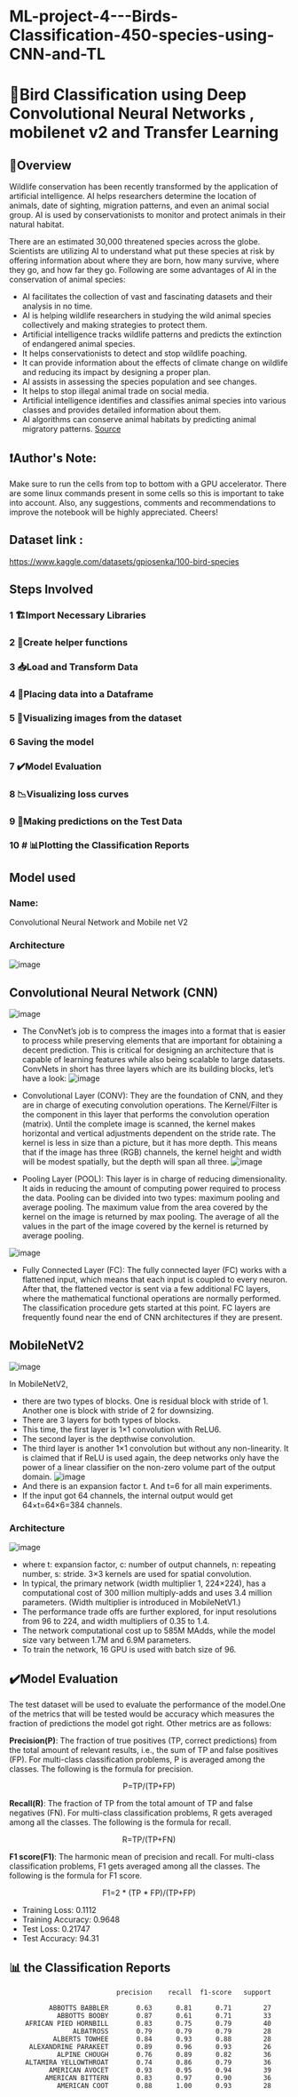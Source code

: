 # ML-project-4---Birds-Classification-450-species-using-CNN-and-TL

# 🦜Bird Classification using Deep Convolutional Neural Networks , mobilenet v2 and Transfer Learning


## 🔬Overview 
Wildlife conservation has been recently transformed by the application of artificial intelligence. AI helps researchers determine the location of animals, date of sighting, migration patterns, and even an animal social group. AI is used by conservationists to monitor and protect animals in their natural habitat.

There are an estimated 30,000 threatened species across the globe. Scientists are utilizing AI to understand what put these species at risk by offering information about where they are born, how many survive, where they go, and how far they go. Following are some advantages of AI in the conservation of animal species:

* AI facilitates the collection of vast and fascinating datasets and their analysis in no time.
* AI is helping wildlife researchers in studying the wild animal species collectively and making strategies to protect them.
* Artificial intelligence tracks wildlife patterns and predicts the extinction of endangered animal species.
* It helps conservationists to detect and stop wildlife poaching.
* It can provide information about the effects of climate change on wildlife and reducing its impact by designing a proper plan.
* AI assists in assessing the species population and see changes.
* It helps to stop illegal animal trade on social media.
* Artificial intelligence identifies and classifies animal species into various classes and provides detailed information about them.
* AI algorithms can conserve animal habitats by predicting animal migratory patterns.
[Source](https://aiworldschool.com/research/this-is-why-ai-in-wildlife-conservation-is-so-glorious/)

## ❗Author's Note:
Make sure to run the cells from top to bottom with a GPU accelerator. There are some linux commands present in some cells so this is important to take into account. Also, any suggestions, comments and recommendations to improve the notebook will be highly appreciated. Cheers!

## Dataset link : 
https://www.kaggle.com/datasets/gpiosenka/100-bird-species

## Steps Involved 
### 1  🏗️Import Necessary Libraries
### 2  🤙Create helper functions
### 3  📥Load and Transform Data
### 4  📅Placing data into a Dataframe
### 5  🔭Visualizing images from the dataset
### 6 Saving the model
### 7  ✔️Model Evaluation
### 8  📉Visualizing loss curves
### 9  🔮Making predictions on the Test Data
### 10 # 📊Plotting the Classification Reports

## Model used 
### Name: 
Convolutional Neural Network and Mobile net V2
### Architecture
![image](https://user-images.githubusercontent.com/64637562/208312539-7f5c1e87-4916-44d6-8ada-5e463e78946c.png)



## Convolutional Neural Network (CNN)
![image](https://user-images.githubusercontent.com/64637562/208299399-c90d80e0-6035-4b03-8182-53b7234667ad.png)
* The ConvNet’s job is to compress the images into a format that is easier to process while preserving elements that are important for obtaining a decent prediction. This is critical for designing an architecture that is capable of learning features while also being scalable to large datasets.
ConvNets in short has three layers which are its building blocks, let’s have a look:
![image](https://user-images.githubusercontent.com/64637562/208299474-9bbb37e6-b2ef-4108-81f4-a31cce333439.png)

* Convolutional Layer (CONV): They are the foundation of CNN, and they are in charge of executing convolution operations. The Kernel/Filter is the component in this layer that performs the convolution operation (matrix). Until the complete image is scanned, the kernel makes horizontal and vertical adjustments dependent on the stride rate. The kernel is less in size than a picture, but it has more depth. This means that if the image has three (RGB) channels, the kernel height and width will be modest spatially, but the depth will span all three.
![image](https://user-images.githubusercontent.com/64637562/208311448-cff37614-4934-4136-9407-4101f72fdcce.png)

* Pooling Layer (POOL): This layer is in charge of reducing dimensionality. It aids in reducing the amount of computing power required to process the data. Pooling can be divided into two types: maximum pooling and average pooling. The maximum value from the area covered by the kernel on the image is returned by max pooling. The average of all the values in the part of the image covered by the kernel is returned by average pooling.

![image](https://user-images.githubusercontent.com/64637562/208314211-ae08b00c-2951-44ae-b123-14e8c835dd74.png)

* Fully Connected Layer (FC): The fully connected layer (FC) works with a flattened input, which means that each input is coupled to every neuron. After that, the flattened vector is sent via a few additional FC layers, where the mathematical functional operations are normally performed. The classification procedure gets started at this point. FC layers are frequently found near the end of CNN architectures if they are present.
 ## MobileNetV2
![image](https://user-images.githubusercontent.com/64637562/208295257-5e008ac3-7277-446d-b670-2cd85eab3e3e.png)

In MobileNetV2, 
* there are two types of blocks. One is residual block with stride of 1. Another one is block with stride of 2 for downsizing.
* There are 3 layers for both types of blocks.
* This time, the first layer is 1×1 convolution with ReLU6.
* The second layer is the depthwise convolution.
* The third layer is another 1×1 convolution but without any non-linearity. It is claimed that if ReLU is used again, the deep networks only have the power of a linear classifier on the non-zero volume part of the output domain.
![image](https://user-images.githubusercontent.com/64637562/208298641-d4780ee1-78e9-434f-83c6-8fc6db097566.png)
* And there is an expansion factor t. And t=6 for all main experiments.
* If the input got 64 channels, the internal output would get 64×t=64×6=384 channels.
### Architecture
![image](https://user-images.githubusercontent.com/64637562/208305340-41a20137-e508-4a67-bf93-826299d5fbef.png)

* where t: expansion factor, c: number of output channels, n: repeating number, s: stride. 3×3 kernels are used for spatial convolution.
* In typical, the primary network (width multiplier 1, 224×224), has a computational cost of 300 million multiply-adds and uses 3.4 million parameters. (Width multiplier is introduced in MobileNetV1.)
* The performance trade offs are further explored, for input resolutions from 96 to 224, and width multipliers of 0.35 to 1.4.
* The network computational cost up to 585M MAdds, while the model size vary between 1.7M and 6.9M parameters.
* To train the network, 16 GPU is used with batch size of 96.

## ✔️Model Evaluation
The test dataset will be used to evaluate the performance of the model.One of the metrics that will be tested would be accuracy which measures the fraction of predictions the model got right. Other metrics are as follows:

**Precision(P)**: 
The fraction of true positives (TP, correct predictions) from the total amount of relevant results, i.e., the sum of TP and false positives (FP). For multi-class classification problems, P is averaged among the classes. The following is the formula for precision.

<center>P=TP/(TP+FP)</center>

**Recall(R)**: 
The fraction of TP from the total amount of TP and false negatives (FN). For multi-class classification problems, R gets averaged among all the classes. The following is the formula for recall.
<center>R=TP/(TP+FN)</center>

**F1 score(F1)**: 
The harmonic mean of precision and recall. For multi-class classification problems, F1 gets averaged among all the classes. The following is the formula for F1 score.
<center>F1=2 * (TP * FP)/(TP+FP)</center>

* Training Loss: 0.1112 
* Training Accuracy: 0.9648
* Test Loss: 0.21747
* Test Accuracy: 94.31


## 📊 the Classification Reports
                               precision    recall  f1-score   support

              ABBOTTS BABBLER       0.63      0.81      0.71        27
                ABBOTTS BOOBY       0.87      0.61      0.71        33
        AFRICAN PIED HORNBILL       0.83      0.75      0.79        40
                    ALBATROSS       0.79      0.79      0.79        28
               ALBERTS TOWHEE       0.84      0.93      0.88        28
         ALEXANDRINE PARAKEET       0.89      0.96      0.93        26
                ALPINE CHOUGH       0.76      0.89      0.82        36
        ALTAMIRA YELLOWTHROAT       0.74      0.86      0.79        36
              AMERICAN AVOCET       0.93      0.95      0.94        39
             AMERICAN BITTERN       0.83      0.97      0.90        36
                AMERICAN COOT       0.88      1.00      0.93        28
